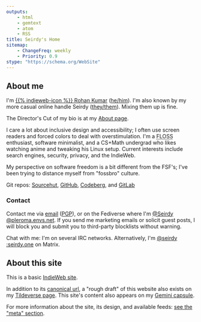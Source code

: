 ```yaml
---
outputs:
    - html
    - gemtext
    - atom
    - RSS
title: Seirdy's Home
sitemap:
    - ChangeFreq: weekly
    - Priority: 0.9
stype: "https://schema.org/WebSite"
---
```

About me
--------

<meta itemprop="url" content="https://seirdy.one" />
<div itemprop="author" itemscope="" itemtype="https://schema.org/Person" itemid="https://seirdy.one/#seirdy" class="p-author author h-card vcard" id="seirdy">

I'm <a itemprop="url" href="https://seirdy.one" rel="author me home canonical" class="u-url u-uid url">{{% indieweb-icon %}} <span itemprop="name" class="p-name fn n"> <span itemprop="givenName" class="p-given-name given-name">Rohan</span>&#160;<span itemprop="familyName" class="p-family-name family-name">Kumar</span></span></a> (<span class="p-pronouns"><a href="https://pronoun.is/he/him" class="u-pronouns"><span class="p-pronoun">he</span>/<span class="p-pronoun">him</span></a></span>). I'm also known by my more casual online handle <span itemprop="alternateName" class="p-nickname nickname">Seirdy</span> (<span class="p-pronouns"><a href="https://pronoun.is/they/them" class="u-pronouns"><span class="p-pronoun">they</span>/<span class="p-pronoun">them</span></a></span>). Mixing them up is fine.

The Director's Cut of my bio is at my [About page](./about/ "{itemprop='subjectOf'}").

<div class="p-note" itemprop="description">

I care a lot about <span class="p-category category">inclusive design</span> and <span class="p-category category">accessibility</span>; I often use screen readers and forced colors to deal with overstimulation. I'm a <abbr class="p-category category" title="Free, Libre, and Open-Source">FLOSS</abbr> enthusiast, software minimalist, and a CS+Math undergrad who likes watching anime and tweaking his <span class="p-category category">Linux</span> setup. Current interests include <span class="p-category category">search engines</span>, <span class="p-category category">security</span>, <span class="p-category category">privacy</span>, and the <span class="p-category category">IndieWeb</span>.

My perspective on software freedom is a bit different from the FSF's; I've been trying to distance myself from "fossbro" culture.

</div>

Git repos: [Sourcehut](https://sr.ht/~seirdy "{rel='me'}"), [GitHub](https://github.com/Seirdy "{rel='me'}"), [Codeberg](https://codeberg.org/Seirdy "{rel='me'}"), and [GitLab](https://gitlab.com/Seirdy "{rel='me'}")

### Contact

Contact me via [email](mailto:seirdy@seirdy.one "{class='u-email' itemprop='email' rel='me'}") ([PGP](./publickey.asc "{rel='pgpkey authn' type='application/pgp-keys' class='u-key'}")), or on the Fediverse where I'm [@Seirdy<wbr />@pleroma<wbr />.envs.net](https://pleroma.envs.net/seirdy "{rel='me' itemprop='sameAs' class='u-url'}"). If you send me marketing emails or solicit guest posts, I will block you and submit you to third-party blocklists without warning.

Chat with me: I'm on several IRC networks. Alternatively, I'm [@seirdy<wbr />:seirdy.one](matrix:u/seirdy:seirdy.one "{class='u-impp u-url' rel='me'}") on Matrix.

</div>

About this site
---------------

This is a basic [IndieWeb site](https://indieweb.org/).

In addition to its [canonical url](https://seirdy.one), a "rough draft" of this website also exists on my [Tildeverse page](https://envs.net/~seirdy/). This site's content also appears on my [Gemini capsule](gemini://seirdy.one).

For more information about the site, its design, and available feeds: [see the "meta" section](./meta/).

